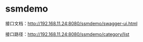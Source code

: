 # ssmdemo

接口文档：http://192.168.11.24:8080/ssmdemo/swagger-ui.html

接口路径：http://192.168.11.24:8080/ssmdemo/category/list
